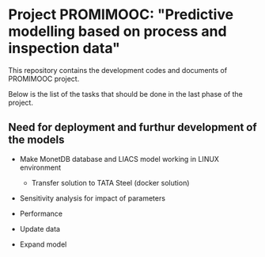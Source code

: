 # Project PROMIMOOC: "Predictive modelling based on process and inspection data"

This repository contains the development codes and documents of PROMIMOOC project.

Below is the list of the tasks that should be done in the last phase of the project.

## Need for deployment and furthur development of the models
* Make MonetDB database and LIACS model working in LINUX environment

  - Transfer solution to TATA Steel (docker solution)

* Sensitivity analysis for impact of parameters

* Performance

* Update data

* Expand model

